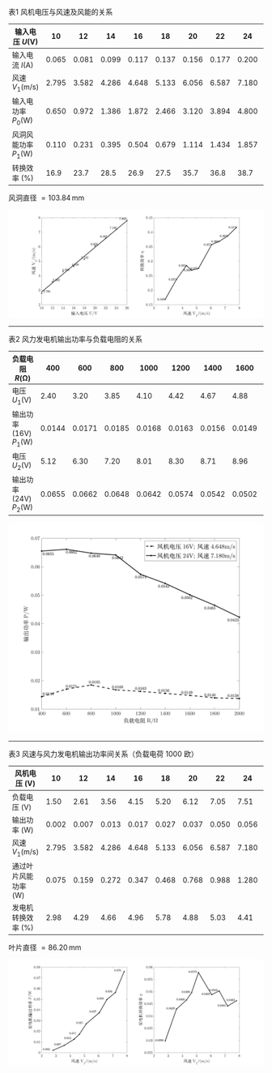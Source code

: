 表1 风机电压与风速及风能的关系

| 输入电压 $U(\text{V})$       | 10    | 12    | 14    | 16    | 18    | 20    | 22    | 24    | 26    |
| ------------------------ | ----- | ----- | ----- | ----- | ----- | ----- | ----- | ----- | ----- |
| 输入电流 $I(\text{A})$       | 0.065 | 0.081 | 0.099 | 0.117 | 0.137 | 0.156 | 0.177 | 0.200 | 0.220 |
| 风速 $V_{1}(\text{m/s})$   | 2.795 | 3.582 | 4.286 | 4.648 | 5.133 | 6.056 | 6.587 | 7.180 | 7.803 |
| 输入电功率 $P_{0}(\text{W})$  | 0.650 | 0.972 | 1.386 | 1.872 | 2.466 | 3.120 | 3.894 | 4.800 | 5.720 |
| 风洞风能功率 $P_{1}(\text{W})$ | 0.110 | 0.231 | 0.395 | 0.504 | 0.679 | 1.114 | 1.434 | 1.857 | 2.384 |
| 转换效率 $(\text{\%})$       | 16.9  | 23.7  | 28.5  | 26.9  | 27.5  | 35.7  | 36.8  | 38.7  | 41.7  |


风洞直径 $=103.84\,\text{mm}$

![](figure1.png)

---

表2 风力发电机输出功率与负载电阻的关系

| 负载电阻 $R(\mathrm{\Omega})$             | 400    | 600    | 800    | 1000   | 1200   | 1400   | 1600   | 1800   | 2000   |
| ------------------------------------- | ------ | ------ | ------ | ------ | ------ | ------ | ------ | ------ | ------ |
| 电压 $U_{1}(\text{V})$                  | 2.40   | 3.20   | 3.85   | 4.10   | 4.42   | 4.67   | 4.88   | 5.02   | 5.25   |
| 输出功率 $(\text{16V})\;P_{1}(\text{W})$  | 0.0144 | 0.0171 | 0.0185 | 0.0168 | 0.0163 | 0.0156 | 0.0149 | 0.0140 | 0.0138 |
| 电压 $U_{2}(\text{V})$                  | 5.12   | 6.30   | 7.20   | 8.01   | 8.30   | 8.71   | 8.96   | 9.15   | 9.20   |
| 输出功率 $\text{(24V)}\; P_{2}(\text{W})$ | 0.0655 | 0.0662 | 0.0648 | 0.0642 | 0.0574 | 0.0542 | 0.0502 | 0.0465 | 0.0423 |

![](figure2.png)

---

表3 风速与风力发电机输出功率间关系（负载电荷 $1000$ 欧）

| 风机电压 $(\text{V})$      | 10    | 12    | 14    | 16    | 18    | 20    | 22    | 24    | 26    |
| ---------------------- | ----- | ----- | ----- | ----- | ----- | ----- | ----- | ----- | ----- |
| 负载电压 $(\text{V})$      | 1.50  | 2.61  | 3.56  | 4.15  | 5.20  | 6.12  | 7.05  | 7.51  | 8.72  |
| 输出功率 $(\text{W})$      | 0.002 | 0.007 | 0.013 | 0.017 | 0.027 | 0.037 | 0.050 | 0.056 | 0.076 |
| 风速 $V_{1}(\text{m/s})$ | 2.795 | 3.582 | 4.286 | 4.648 | 5.133 | 6.056 | 6.587 | 7.180 | 7.803 |
| 通过叶片风能功率 $(\text{W})$  | 0.075 | 0.159 | 0.272 | 0.347 | 0.468 | 0.768 | 0.988 | 1.280 | 1.643 |
| 发电机转换效率 $(\text{\%})$  | 2.98  | 4.29  | 4.66  | 4.96  | 5.78  | 4.88  | 5.03  | 4.41  | 4.63  |

叶片直径 $=86.20\,\text{mm}$

![](figure3.png)
